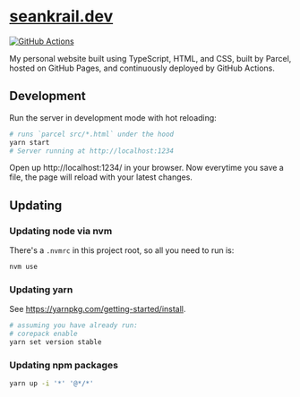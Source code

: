 # [seankrail.dev](https://seankrail.dev)

[![GitHub Actions](https://github.com/sean-krail/website/workflows/Deploy%20GitHub%20Pages/badge.svg)](https://github.com/sean-krail/website/actions?query=workflow%3A%22Deploy+GitHub+Pages%22)

My personal website built using TypeScript, HTML, and CSS, built by Parcel, hosted on GitHub Pages, and continuously deployed by GitHub Actions.

## Development
Run the server in development mode with hot reloading:
```sh
# runs `parcel src/*.html` under the hood
yarn start
# Server running at http://localhost:1234
```

Open up http://localhost:1234/ in your browser. Now everytime you save a file,
the page will reload with your latest changes.

## Updating

### Updating node via nvm
There's a `.nvmrc` in this project root, so all you need to run is:
```sh
nvm use
```

### Updating yarn
See https://yarnpkg.com/getting-started/install.
```sh
# assuming you have already run:
# corepack enable
yarn set version stable
```

### Updating npm packages
```sh
yarn up -i '*' '@*/*'
```
